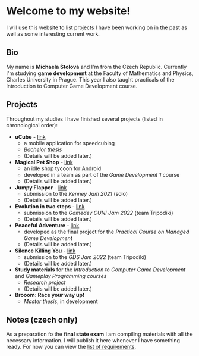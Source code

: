 # Welcome to my website!

I will use this website to list projects I have been working on in the past as well as some interesting current work.

## Bio
My name is **Michaela Štolová** and I'm from the Czech Republic.
Currently I'm studying **game development** at the Faculty of Mathematics and Physics, Charles University in Prague.
This year I also taught practicals of the Introduction to Computer Game Development course.

## Projects
Throughout my studies I have finished several projects (listed in chronological order):
- **uCube** - [link](https://dspace.cuni.cz/handle/20.500.11956/119422)
  - a mobile application for speedcubing
  - *Bachelor thesis*
  - (Details will be added later.)
- **Magical Pet Shop** - [link](https://play.google.com/store/apps/details?id=com.TheTeamBehind.MagicalPetShop)
  - an idle shop tycoon for Android
  - developed in a team as part of the *Game Development 1* course
  - (Details will be added later.)
- **Jumpy Flapper** - [link](https://michelle2.itch.io/jumpy-flapper)
  - submission to the *Kenney Jam 2021* (solo)
  - (Details will be added later.)
- **Evolution in two steps** - [link](https://michelle2.itch.io/evolution-in-two-steps-now-for-real)
  - submission to the *Gamedev CUNI Jam 2022* (team Tripodiki)
  - (Details will be added later.)
- **Peaceful Adventure** - [link](https://michelle2.itch.io/peaceful-adventure)
  - developed as the final project for the *Practical Course on Managed Game Development*
  - (Details will be added later.)
- **Silence Killing You** - [link](https://michelle2.itch.io/silence-killing-you)
  - submission to the *GDS Jam 2022* (team Tripodiki)
  - (Details will be added later.)
- **Study materials** for the *Introduction to Computer Game Development* and *Gameplay Programming courses*
  - *Research project*
  - (Details will be added later.)
- **Brooom: Race your way up!**
  - *Master thesis*, in development

## Notes (czech only)
As a preparation fo the **final state exam** I am compiling materials with all the necessary information.
I will publish it here whenever I have something ready.
For now you can view the [list of requirements](./notes/requirements.md).